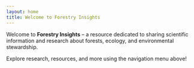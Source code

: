 ```yaml
---
layout: home
title: Welcome to Forestry Insights
---
```


Welcome to **Forestry Insights** – a resource dedicated to sharing scientific information and research about forests, ecology, and environmental stewardship.

Explore research, resources, and more using the navigation menu above!
